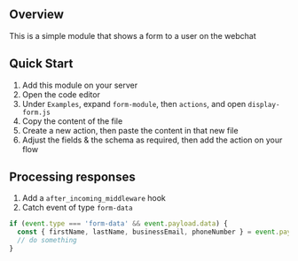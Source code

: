 ## Overview

This is a simple module that shows a form to a user on the webchat

## Quick Start

1. Add this module on your server
2. Open the code editor
3. Under `Examples`, expand `form-module`, then `actions`, and open `display-form.js`
4. Copy the content of the file
5. Create a new action, then paste the content in that new file
6. Adjust the fields & the schema as required, then add the action on your flow

## Processing responses

1. Add a `after_incoming_middleware` hook
2. Catch event of type `form-data`

```js
if (event.type === 'form-data' && event.payload.data) {
  const { firstName, lastName, businessEmail, phoneNumber } = event.payload.data
  // do something
}
```
